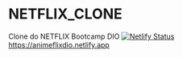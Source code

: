 # NETFLIX_CLONE
Clone do NETFLIX Bootcamp DIO
[![Netlify Status](https://api.netlify.com/api/v1/badges/eaa79f0d-d3ea-4082-92ab-3ccd9523c85a/deploy-status)](https://app.netlify.com/sites/animeflixdio/deploys)
https://animeflixdio.netlify.app
